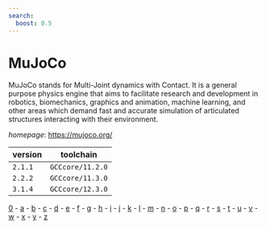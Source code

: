 ```yaml
---
search:
  boost: 0.5
---
```

# MuJoCo

MuJoCo stands for Multi-Joint dynamics with Contact. It is a general purpose physics engine that aims to facilitate research and development in robotics, biomechanics, graphics and animation, machine learning, and other areas which demand fast and accurate simulation of articulated structures interacting with their environment.

*homepage*: <https://mujoco.org/>

version | toolchain
--------|----------
``2.1.1`` | ``GCCcore/11.2.0``
``2.2.2`` | ``GCCcore/11.3.0``
``3.1.4`` | ``GCCcore/12.3.0``

[0](../0/index.md) - [a](../a/index.md) - [b](../b/index.md) - [c](../c/index.md) - [d](../d/index.md) - [e](../e/index.md) - [f](../f/index.md) - [g](../g/index.md) - [h](../h/index.md) - [i](../i/index.md) - [j](../j/index.md) - [k](../k/index.md) - [l](../l/index.md) - [m](../m/index.md) - [n](../n/index.md) - [o](../o/index.md) - [p](../p/index.md) - [q](../q/index.md) - [r](../r/index.md) - [s](../s/index.md) - [t](../t/index.md) - [u](../u/index.md) - [v](../v/index.md) - [w](../w/index.md) - [x](../x/index.md) - [y](../y/index.md) - [z](../z/index.md)

